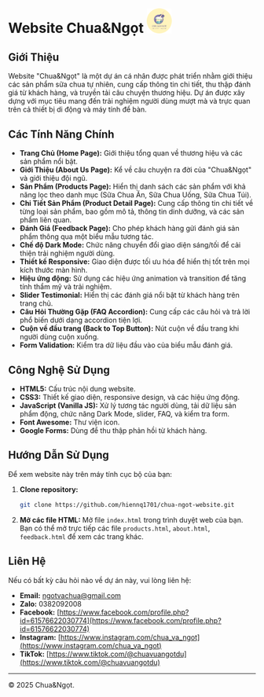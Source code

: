 # Website Chua&Ngọt <img src="img/favicon.png" alt="Chua&Ngọt Logo" style="width: 10%;"/>

## Giới Thiệu

Website "Chua&Ngọt" là một dự án cá nhân được phát triển nhằm giới thiệu các sản phẩm sữa chua tự nhiên, cung cấp thông tin chi tiết, thu thập đánh giá từ khách hàng, và truyền tải câu chuyện thương hiệu. Dự án được xây dựng với mục tiêu mang đến trải nghiệm người dùng mượt mà và trực quan trên cả thiết bị di động và máy tính để bàn.

## Các Tính Năng Chính

* **Trang Chủ (Home Page):** Giới thiệu tổng quan về thương hiệu và các sản phẩm nổi bật.
* **Giới Thiệu (About Us Page):** Kể về câu chuyện ra đời của "Chua&Ngọt" và giới thiệu đội ngũ.
* **Sản Phẩm (Products Page):** Hiển thị danh sách các sản phẩm với khả năng lọc theo danh mục (Sữa Chua Ăn, Sữa Chua Uống, Sữa Chua Túi).
* **Chi Tiết Sản Phẩm (Product Detail Page):** Cung cấp thông tin chi tiết về từng loại sản phẩm, bao gồm mô tả, thông tin dinh dưỡng, và các sản phẩm liên quan.
* **Đánh Giá (Feedback Page):** Cho phép khách hàng gửi đánh giá sản phẩm thông qua một biểu mẫu tương tác.
* **Chế độ Dark Mode:** Chức năng chuyển đổi giao diện sáng/tối để cải thiện trải nghiệm người dùng.
* **Thiết kế Responsive:** Giao diện được tối ưu hóa để hiển thị tốt trên mọi kích thước màn hình.
* **Hiệu ứng động:** Sử dụng các hiệu ứng animation và transition để tăng tính thẩm mỹ và trải nghiệm.
* **Slider Testimonial:** Hiển thị các đánh giá nổi bật từ khách hàng trên trang chủ.
* **Câu Hỏi Thường Gặp (FAQ Accordion):** Cung cấp các câu hỏi và trả lời phổ biến dưới dạng accordion tiện lợi.
* **Cuộn về đầu trang (Back to Top Button):** Nút cuộn về đầu trang khi người dùng cuộn xuống.
* **Form Validation:** Kiểm tra dữ liệu đầu vào của biểu mẫu đánh giá.

## Công Nghệ Sử Dụng

* **HTML5:** Cấu trúc nội dung website.
* **CSS3:** Thiết kế giao diện, responsive design, và các hiệu ứng động.
* **JavaScript (Vanilla JS):** Xử lý tương tác người dùng, tải dữ liệu sản phẩm động, chức năng Dark Mode, slider, FAQ, và kiểm tra form.
* **Font Awesome:** Thư viện icon.
* **Google Forms:** Dùng để thu thập phản hồi từ khách hàng.

## Hướng Dẫn Sử Dụng

Để xem website này trên máy tính cục bộ của bạn:

1.  **Clone repository:**
    ```bash
    git clone https://github.com/hiennq1701/chua-ngot-website.git
    ```
2.  **Mở các file HTML:**
    Mở file `index.html` trong trình duyệt web của bạn. Bạn có thể mở trực tiếp các file `products.html`, `about.html`, `feedback.html` để xem các trang khác.

## Liên Hệ

Nếu có bất kỳ câu hỏi nào về dự án này, vui lòng liên hệ:

* **Email:** ngotvachua@gmail.com
* **Zalo:** 0382092008
* **Facebook:** [https://www.facebook.com/profile.php?id=61576622030774](https://www.facebook.com/profile.php?id=61576622030774)
* **Instagram:** [https://www.instagram.com/chua_va_ngot](https://www.instagram.com/chua_va_ngot)
* **TikTok:** [https://www.tiktok.com/@chuavuangotdu](https://www.tiktok.com/@chuavuangotdu)

---
© 2025 Chua&Ngọt.
